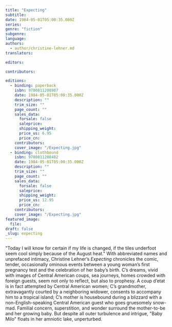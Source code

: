 ```yaml
---
title: "Expecting"
subtitle:
date: 1984-05-01T05:00:35.000Z
series:
genre: "fiction"
subgenre:
language:
authors:
  - author/christine-lehner.md
translators:

editors:

contributors:

editions:
  - binding: paperback
    isbn: 9780811208987
    date: 1984-05-01T05:00:35.000Z
    description: ""
    trim_size: ""
    page_count: ""
    sales_data:
      forsale: false
      saleprice:
      shipping_weight:
      price_us: 6.95
      price_cn:
    contributors:
    cover_image: "/Expecting.jpg"
  - binding: clothbound
    isbn: 9780811208482
    date: 1984-05-01T05:00:35.000Z
    description: ""
    trim_size: ""
    page_count: ""
    sales_data:
      forsale: false
      saleprice:
      shipping_weight:
      price_us: 12.95
      price_cn:
    contributors:
    cover_image: "/Expecting.jpg"
featured_image:
  file:
draft: false
_slug: expecting
---
```


"Today I will know for certain if my life is changed, if the tiles underfoot seem cool simply because of the August heat." With abbreviated names and unprefaced intimacy, Christine Lehner’s _Expecting_ chronicles the comic, tender, occasionally ominous events between a young woman’s first pregnancy test and the celebration of her baby’s birth. C’s dreams, vivid with images of Central American coups, sea journeys, homes crowded with foreign guests, seem not only to reflect, but also to prophesy. A coup d’etat is in fact attempted by Central American women; C’s grandmother, extravagantly courted by a neighboring widower, consents to accompany him to a tropical island; C’s mother is housebound during a blizzard with a non-English-speaking Central American guest who goes gruesomely snow-mad. Familial concern, superstition, and wonder surround the mother-to-be and her growing baby. But despite all outer turbulence and intrigue, "Baby Milo" floats in her amniotic lake, unperturbed.

